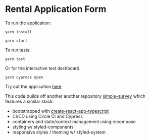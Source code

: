 # Rental Application Form

To run the application:

```
yarn install
```

```
yarn start
```

To run tests:

```
yarn test
```

Or for the interactive test dashboard:

```
yarn cypress open
```

Try out the application [here](https://github.com/rstrom/rental-application)

This code builds off another another repository [simple-survey](https://github.com/rstrom/simple-survey) which features a similar stack:

- bootstrapped with [create-react-app-typescript](https://github.com/wmonk/create-react-app-typescript)
- CI/CD using Circle CI and Cypress
- containers and state/context management using recompose
- styling w/ styled-components
- responsive styles / theming w/ styled-system
